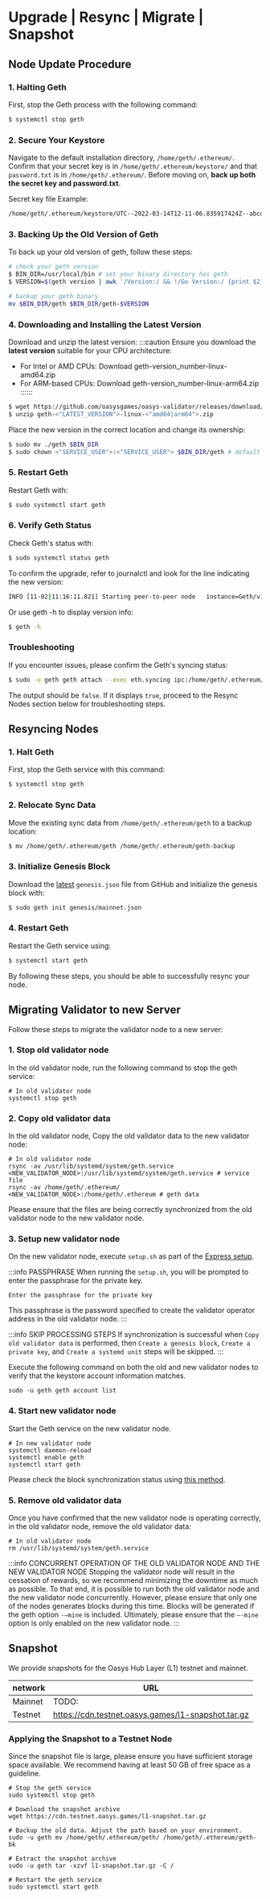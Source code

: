 # Upgrade | Resync | Migrate | Snapshot

## Node Update Procedure

### 1. Halting Geth
First, stop the Geth process with the following command:
```sh
$ systemctl stop geth
```

### 2. Secure Your Keystore
Navigate to the default installation directory, `/home/geth/.ethereum/`. Confirm that your secret key is in `/home/geth/.ethereum/keystore/` and that `password.txt` is in `/home/geth/.ethereum/`. Before moving on, **back up both the secret key and password.txt**.

Secret key file Example:
```sh
/home/geth/.ethereum/keystore/UTC--2022-03-14T12-11-06.835917424Z--abcdabcdabcdabcdabcdabcdabcdabcdabcdabcd
```

### 3. Backing Up the Old Version of Geth
To back up your old version of geth, follow these steps:
```bash
# check your geth version
$ BIN_DIR=/usr/local/bin # set your binary directory has geth
$ VERSION=$(geth version | awk '/Version:/ && !/Go Version:/ {print $2}')

# backup your geth binary
mv $BIN_DIR/geth $BIN_DIR/geth-$VERSION
```

### 4. Downloading and Installing the Latest Version
Download and unzip the latest version:
:::caution
Ensure you download the **latest version** suitable for your CPU architecture:
- For Intel or AMD CPUs: Download geth-version_number-linux-amd64.zip
- For ARM-based CPUs: Download geth-version_number-linux-arm64.zip
::::::
```bash
$ wget https://github.com/oasysgames/oasys-validator/releases/download/<"LATEST_VERSION">/geth-<"LATEST_VERSION">-linux-<"amd64|arm64">.zip
$ unzip geth-<"LATEST_VERSION">-linux-<"amd64|arm64">.zip
```

Place the new version in the correct location and change its ownership:
```bash
$ sudo mv ./geth $BIN_DIR
$ sudo chown <"SERVICE_USER">:<"SERVICE_USER"> $BIN_DIR/geth # default SERVICE_USER is geth
```

### 5. Restart Geth
Restart Geth with:
```sh
$ sudo systemctl start geth
```

### 6. Verify Geth Status
Check Geth's status with:
```sh
$ sudo systemctl status geth
```
To confirm the upgrade, refer to journalctl and look for the line indicating the new version:
```sh
INFO [11-02|11:16:11.821] Starting peer-to-peer node   instance=Geth/v1.0.1-54aae939/linux-amd64/go1.17.8
```
Or use geth -h to display version info:
```sh
$ geth -h
```

### Troubleshooting
If you encounter issues, please confirm the Geth's syncing status:
``` sh
$ sudo -u geth geth attach --exec eth.syncing ipc:/home/geth/.ethereum/geth.ipc
```
The output should be `false`. If it displays `true`, proceed to the Resync Nodes section below for troubleshooting steps.

## Resyncing Nodes

### 1. Halt Geth
First, stop the Geth service with this command:
```sh
$ systemctl stop geth
```

### 2. Relocate Sync Data
Move the existing sync data from `/home/geth/.ethereum/geth` to a backup location:
```sh
$ mv /home/geth/.ethereum/geth /home/geth/.ethereum/geth-backup
```

### 3. Initialize Genesis Block
Download the [latest](https://github.com/oasysgames/oasys-validator/releases/) `genesis.json` file from GitHub and initialize the genesis block with:
```sh
$ sudo geth init genesis/mainnet.json
```

### 4. Restart Geth
Restart the Geth service using:
```sh
$ systemctl start geth
```
By following these steps, you should be able to successfully resync your node.


## Migrating Validator to new Server
Follow these steps to migrate the validator node to a new server:

### 1. Stop old validator node
In the old validator node, run the following command to stop the geth service:

```shell
# In old validator node
systemctl stop geth
```

### 2. Copy old validator data
In the old validator node, Copy the old validator data to the new validator node:

```shell
# In old validator node
rsync -av /usr/lib/systemd/system/geth.service <NEW_VALIDATOR_NODE>:/usr/lib/systemd/system/geth.service # service file
rsync -av /home/geth/.ethereum/ <NEW_VALIDATOR_NODE>:/home/geth/.ethereum # geth data
```

Please ensure that the files are being correctly synchronized from the old validator node to the new validator node.

### 3. Setup new validator node
On the new validator node, execute `setup.sh` as part of the [Express setup](/docs/hub-validator/operate-validator/build-validator-node#express-setup).

:::info PASSPHRASE
When running the `setup.sh`, you will be prompted to enter the passphrase for the private key.

`Enter the passphrase for the private key`

This passphrase is the password specified to create the validator operator address in the old validator node.
:::

:::info SKIP PROCESSING STEPS
If synchronization is successful when `Copy old validator data` is performed, then `Create a genesis block`, `Create a private key`, and `Create a systemd unit` steps will be skipped.
:::

Execute the following command on both the old and new validator nodes to verify that the keystore account information matches.

```shell
sudo -u geth geth account list
```

### 4. Start new validator node
Start the Geth service on the new validator node.

```shell
# In new validator node
systemctl daemon-reload
systemctl enable geth
systemctl start geth
```

Please check the block synchronization status using [this method](https://docs.oasys.games/docs/hub-validator/operate-validator/faq#q-how-do-i-verify-the-block-synchronization-status).

### 5. Remove old validator data
Once you have confirmed that the new validator node is operating correctly, in the old validator node, remove the old validator data:

```shell
# In old validator node
rm /usr/lib/systemd/system/geth.service
```

:::info CONCURRENT OPERATION OF THE OLD VALIDATOR NODE AND THE NEW VALIDATOR NODE
Stopping the validator node will result in the cessation of rewards, so we recommend minimizing the downtime as much as possible.
To that end, it is possible to run both the old validator node and the new validator node concurrently.
However, please ensure that only one of the nodes generates blocks during this time. Blocks will be generated if the geth option `-–mine` is included.
Ultimately, please ensure that the `–-mine` option is only enabled on the new validator node.
:::


## Snapshot
We provide snapshots for the Oasys Hub Layer (L1) testnet and mainnet.

|network|URL|
|--|--|
|Mainnet|TODO:|
|Testnet|https://cdn.testnet.oasys.games/l1-snapshot.tar.gz|

### Applying the Snapshot to a Testnet Node
Since the snapshot file is large, please ensure you have sufficient storage space available. We recommend having at least 50 GB of free space as a guideline.
```shell
# Stop the geth service
sudo systemctl stop geth

# Download the snapshot archive
wget https://cdn.testnet.oasys.games/l1-snapshot.tar.gz

# Backup the old data. Adjust the path based on your environment.
sudo -u geth mv /home/geth/.ethereum/geth/ /home/geth/.ethereum/geth-bk

# Extract the snapshot archive
sudo -u geth tar -xzvf l1-snapshot.tar.gz -C /

# Restart the geth service
sudo systemctl start geth
```

